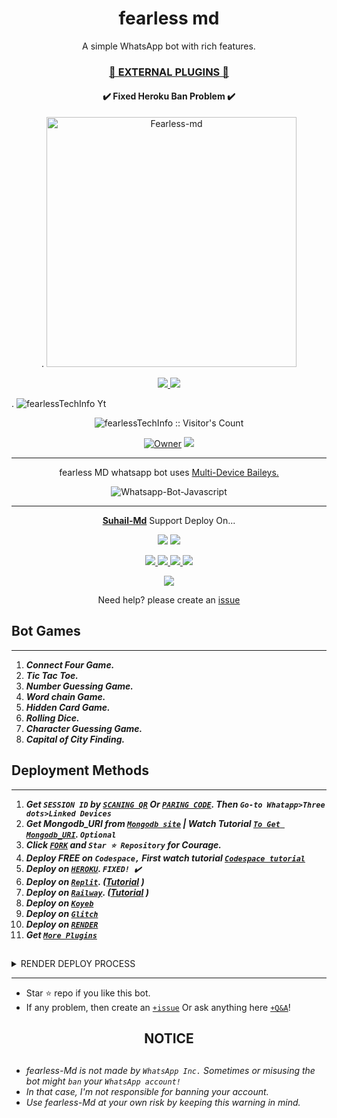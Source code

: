  <h1 align="center"> fearless md </h1> 
<p align="center"> A simple WhatsApp bot with rich features. </p>

 
<h3 align="center"> <a href="https://telegra.ph/file/e1e5b656a15d94c514f7e.jpg">🍫 EXTERNAL PLUGINS 🍫</a></h3> 

<h4 align="center"> ✔️ Fixed Heroku Ban Problem ✔️</h4> 


<p align="center">
  .
    <img alt="Fearless-md" height="400" src="https://telegra.ph/file/e1e5b656a15d94c514f7e.jpg">
  </a>
</p>
    
   
   
<p align="center">
   <a href="https://github.com/fearlesstechInfo/fearless-Md/fork">
    <img src="https://img.shields.io/github/forks/fearlessTechInfo/fearless-Md?style=flat-square&logo=github&color=darkred">
   </a>
  <a href="https://github.com/fearlessTechInfo/fearless-Md/stargazers"> 
     <img src="https://img.shields.io/github/stars/SuhailTechInfo/Suhail-Md?style=flat-square&logo=github&color=darkred">
 </a>



  .
    <img alt="fearlessTechInfo Yt" src="https://whatsapp.com/channel/0029VafEg1mIyPtLXQjAbz3k" target="_blank" />
  </a>

</p>
<p align="center"><img src="https://profile-counter.glitch.me/{fearlessTechInfo}/count.svg" alt="fearlessTechInfo :: Visitor's Count" /></p>

<p align="center">

 <a href="https://github.com/SuhailTechInfo">
 <img title="Owner" src="https://img.shields.io/badge/SuhailTechInfo-darkred?style=flat-square&logo=github&label=owner"></a>
   <a href="https://github.com/fearlessTechInfo">
    <img src="https://img.shields.io/github/followers/SuhailTechInfo?style=flat-square&logo=github&color=darkred">
  </a>
  

 
 </p>





---




<p align="center"> fearless MD whatsapp bot uses
  <a href="https://github.com/adiwajshing/Baileys">Multi-Device Baileys.</a>
</p>
<p align="center">
  <img title="Whatsapp-Bot-Javascript" src="https://telegra.ph/file/e1e5b656a15d94c514f7e.jpg=for-the-badge&logo=javascript&logoColor=c6c631"></img>
</p>

---

<p align="center">
  <a href="https://github.com/fearlessTechInfo/fearless-Md"><b>Suhail-Md</b></a> Support Deploy On...
</p>

<p align="center">
  <a href="https://github.com/fearlessTechInfo/fearless-Md/blob/main/temp/deploy-on-vps.md"><img src="https://telegra.ph/file/e1e5b656a15d94c514f7e.jpg=for-the-badge&logo=serverless&logoColor=FD5750"></a>
  <a href="https://fearless-web01.vercel.app/deploy?platform=railway"><img src="https://telegra.ph/file/e1e5b656a15d94c514f7e.jpg=for-the-badge&logo=railway&logoColor=0B0D0E"></a>
</p>
<p align="center">
  <a href="https://fearless-web01.vercel.app/deploy?platform=heroku"> <img src="https://telegra.ph/file/e1e5b656a15d94c514f7e.jpg=for-the-badge&logo=heroku&logoColor=430098"> </a>
  <a href="https://fearless-web01.vercel.app/deploy?platform=repl"  > <img src="https://img.shields.io/badge/replit-253c99?style=for-the-badge&logo=replit&logoColor=F26207"> </a>
  <a href="https://fearless-web01.vercel.app/deploy?platform=koyed" > <img src="https://img.shields.io/badge/koyeb-033604?style=for-the-badge&logo=koyeb&logoColor=white">    </a>
 <a href="https://suhail-web01.vercel.app/deploy?platform=glitch" > <img src="https://img.shields.io/badge/glitch-033604?style=for-the-badge&logo=glitch&logoColor=darkred"></a>
</p>
<p align="center">
  <a href="https://youtu.be/3NdJb6_1cJM"><img src="https://img.shields.io/badge/CodeSpace-green?colorA=%23ff000&colorB=%23017e40&style=for-the-badge&logo=git&logoColor=white"></a>
</p>
<p align="center">Need help? please create an <a href="https://github.com/fearlessTechInfo/fearless-Md/issues">issue</a></p>

 



## Bot Games
---
1. ***Connect Four Game.***
2.  ***Tic Tac Toe.***
3.  ***Number Guessing Game.***
4.  ***Word chain Game.***
5.  ***Hidden Card Game.***
6.  ***Rolling Dice.***
7.  ***Character Guessing Game.***
8.  ***Capital of City Finding.***
##


 




    
   
## Deployment Methods
---
1.  ***Get `SESSION ID` by [`SCANING QR`](https://fearless-md-vtsf.onrender.com/) Or [`PARING CODE`](https://fearless-md-vtsf.onrender.com/code). Then `Go-to Whatapp>Three dots>Linked Devices`***
2.  ***Get Mongodb_URI from [`Mongodb site`](https://www.mongodb.com/) | Watch Tutorial [`To Get Mongodb_URI`](https://youtu.be/4YEUtGlqkl4). `Optional`***
3.  ***Click [`FORK`](https://github.com/SuhailTechInfo/Suhail-Md/fork) and `Star ⭐ Repository` for Courage.***
4.  ***Deploy FREE on `Codespace,` First watch tutorial [`Codespace tutorial`](https://youtu.be/3NdJb6_1cJM)***
5.  ***Deploy on [`HEROKU`](https://fearless-web01.vercel.app/deploy?platform=fearless).  `FIXED! ✔️`***
6.  ***Deploy on [`Replit`](https://suhail-web01.vercel.app/deploy?platform=repl). ([Tutorial](https://youtu.be/hPXU9OjMryQ) )***
7.  ***Deploy on [`Railway`](https://suhail-web01.vercel.app/deploy?platform=railway). ([Tutorial](https://youtu.be/iGVdsK4qmcc) )***
8.  ***Deploy on [`Koyeb`](https://suhail-web01.vercel.app/deploy?platform=koyeb)***
9. ***Deploy on [`Glitch`](https://suhail-web01.vercel.app/deploy?platform=glitch)***
10. ***Deploy on [`RENDER`](https://suhail-web01.vercel.app/deploy?on=render)***
10. ***Get [`More Plugins`](https://github.com/SuhailTechInfo/Fearless-Md-Media)***
##

 <details close>
<summary>RENDER DEPLOY PROCESS</summary>
   
    1: Click "NEW".
    2: Select "Web Service".
    3: Click "Build and deploy from a Git repository".
    4: Now Choose this forked git repo from list.
    5: And JUST CLICK "Connect". 
   </details>


---


- Star ⭐ repo if you like this bot.
- If any problem, then create an [`+issue`](https://github.com/fearlessTechInfo/fearless-Md/issues/new) Or ask anything here [`+Q&A`](https://github.com/Olamiposissi/Fearless-md)!




<h2 align="center">  NOTICE   </h2>

   
## 

- *fearless-Md is not made by `WhatsApp Inc.` Sometimes or misusing the bot might `ban` your `WhatsApp account!`*
- *In that case, I'm not responsible for banning your account.*
- *Use fearless-Md at your own risk by keeping this warning in mind.*

